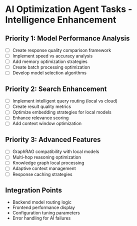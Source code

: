 # AI Optimization Agent Tasks - Intelligence Enhancement

## Priority 1: Model Performance Analysis
- [ ] Create response quality comparison framework
- [ ] Implement speed vs accuracy analysis
- [ ] Add memory optimization strategies
- [ ] Create batch processing optimization
- [ ] Develop model selection algorithms

## Priority 2: Search Enhancement
- [ ] Implement intelligent query routing (local vs cloud)
- [ ] Create result quality metrics
- [ ] Optimize embedding strategies for local models
- [ ] Enhance relevance scoring
- [ ] Add context window optimization

## Priority 3: Advanced Features
- [ ] GraphRAG compatibility with local models
- [ ] Multi-hop reasoning optimization
- [ ] Knowledge graph local processing
- [ ] Adaptive context management
- [ ] Response caching strategies

## Integration Points
- Backend model routing logic
- Frontend performance display
- Configuration tuning parameters
- Error handling for AI failures
